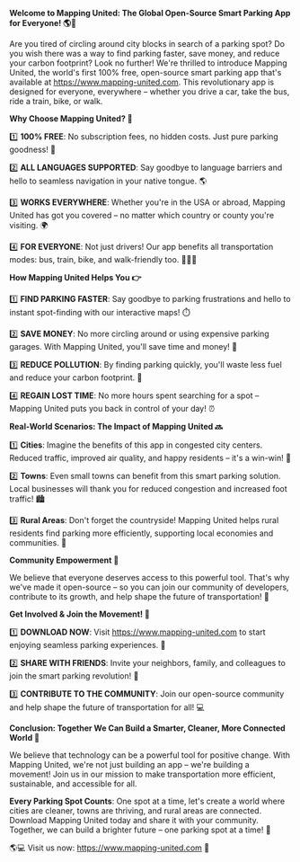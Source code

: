 **Welcome to Mapping United: The Global Open-Source Smart Parking App for Everyone! 🌎🚗**

Are you tired of circling around city blocks in search of a parking spot? Do you wish there was a way to find parking faster, save money, and reduce your carbon footprint? Look no further! We're thrilled to introduce Mapping United, the world's first 100% free, open-source smart parking app that's available at https://www.mapping-united.com. This revolutionary app is designed for everyone, everywhere – whether you drive a car, take the bus, ride a train, bike, or walk.

**Why Choose Mapping United? 🤔**

1️⃣ **100% FREE**: No subscription fees, no hidden costs. Just pure parking goodness! 💸

2️⃣ **ALL LANGUAGES SUPPORTED**: Say goodbye to language barriers and hello to seamless navigation in your native tongue. 🌎

3️⃣ **WORKS EVERYWHERE**: Whether you're in the USA or abroad, Mapping United has got you covered – no matter which country or county you're visiting. 🌍

4️⃣ **FOR EVERYONE**: Not just drivers! Our app benefits all transportation modes: bus, train, bike, and walk-friendly too. 🚴‍♀️🚌

**How Mapping United Helps You 👉**

1️⃣ **FIND PARKING FASTER**: Say goodbye to parking frustrations and hello to instant spot-finding with our interactive maps! ⏱️

2️⃣ **SAVE MONEY**: No more circling around or using expensive parking garages. With Mapping United, you'll save time and money! 💸

3️⃣ **REDUCE POLLUTION**: By finding parking quickly, you'll waste less fuel and reduce your carbon footprint. 🌱

4️⃣ **REGAIN LOST TIME**: No more hours spent searching for a spot – Mapping United puts you back in control of your day! ⏰

**Real-World Scenarios: The Impact of Mapping United 🔜**

1️⃣ **Cities**: Imagine the benefits of this app in congested city centers. Reduced traffic, improved air quality, and happy residents – it's a win-win! 🌆

2️⃣ **Towns**: Even small towns can benefit from this smart parking solution. Local businesses will thank you for reduced congestion and increased foot traffic! 🏙️

3️⃣ **Rural Areas**: Don't forget the countryside! Mapping United helps rural residents find parking more efficiently, supporting local economies and communities. 🌾

**Community Empowerment 💖**

We believe that everyone deserves access to this powerful tool. That's why we've made it open-source – so you can join our community of developers, contribute to its growth, and help shape the future of transportation! 🚀

**Get Involved & Join the Movement! 🌟**

1️⃣ **DOWNLOAD NOW**: Visit https://www.mapping-united.com to start enjoying seamless parking experiences. 📱

2️⃣ **SHARE WITH FRIENDS**: Invite your neighbors, family, and colleagues to join the smart parking revolution! 👫

3️⃣ **CONTRIBUTE TO THE COMMUNITY**: Join our open-source community and help shape the future of transportation for all! 💻

**Conclusion: Together We Can Build a Smarter, Cleaner, More Connected World 🌈**

We believe that technology can be a powerful tool for positive change. With Mapping United, we're not just building an app – we're building a movement! Join us in our mission to make transportation more efficient, sustainable, and accessible for all.

**Every Parking Spot Counts**: One spot at a time, let's create a world where cities are cleaner, towns are thriving, and rural areas are connected. Download Mapping United today and share it with your community. Together, we can build a brighter future – one parking spot at a time! 💚

🌎💻 Visit us now: https://www.mapping-united.com 📲